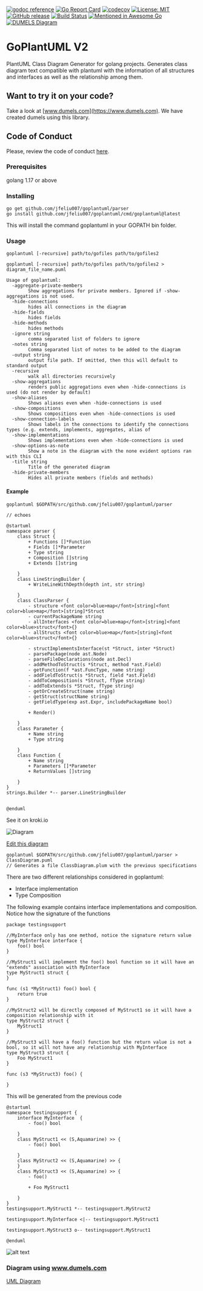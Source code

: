[![godoc reference](https://img.shields.io/badge/godoc-reference-blue.svg)](https://godoc.org/github.com/jfeliu007/goplantuml/parser) [![Go Report Card](https://goreportcard.com/badge/github.com/jfeliu007/goplantuml)](https://goreportcard.com/report/github.com/jfeliu007/goplantuml) [![codecov](https://codecov.io/gh/jfeliu007/goplantuml/branch/master/graph/badge.svg)](https://codecov.io/gh/jfeliu007/goplantuml) [![License: MIT](https://img.shields.io/badge/License-MIT-green.svg)](https://opensource.org/licenses/MIT)
[![GitHub release](https://img.shields.io/github/release/jfeliu007/goplantuml.svg)](https://github.com/jfeliu007/goplantuml/releases/)
[![Build Status](https://travis-ci.org/jfeliu007/goplantuml.svg?branch=master)](https://travis-ci.org/jfeliu007/goplantuml)
[![Mentioned in Awesome Go](https://awesome.re/mentioned-badge.svg)](https://github.com/avelino/awesome-go) 
[![DUMELS Diagram](https://www.dumels.com/api/v1/badge/23ff0222-e93b-4e9f-a4ef-4d5d9b7a5c7d)](https://www.dumels.com/diagram/23ff0222-e93b-4e9f-a4ef-4d5d9b7a5c7d) 
# GoPlantUML V2

PlantUML Class Diagram Generator for golang projects. Generates class diagram text compatible with plantuml with the information of all structures and interfaces as well as the relationship among them.

## Want to try it on your code? 
Take a look at [www.dumels.com](https://www.dumels.com). We have created dumels using this library. 

## Code of Conduct
Please, review the code of conduct [here](https://github.com/jfeliu007/goplantuml/blob/master/CODE_OF_CONDUCT.md "here").

### Prerequisites
golang 1.17 or above

### Installing

```
go get github.com/jfeliu007/goplantuml/parser
go install github.com/jfeliu007/goplantuml/cmd/goplantuml@latest
```

This will install the command goplantuml in your GOPATH bin folder.

### Usage

```
goplantuml [-recursive] path/to/gofiles path/to/gofiles2
```
```
goplantuml [-recursive] path/to/gofiles path/to/gofiles2 > diagram_file_name.puml
```
```
Usage of goplantuml:
  -aggregate-private-members
        Show aggregations for private members. Ignored if -show-aggregations is not used.
  -hide-connections
        hides all connections in the diagram
  -hide-fields
        hides fields
  -hide-methods
        hides methods
  -ignore string
        comma separated list of folders to ignore
  -notes string
        Comma separated list of notes to be added to the diagram
  -output string
        output file path. If omitted, then this will default to standard output
  -recursive
        walk all directories recursively
  -show-aggregations
        renders public aggregations even when -hide-connections is used (do not render by default)
  -show-aliases
        Shows aliases even when -hide-connections is used
  -show-compositions
        Shows compositions even when -hide-connections is used
  -show-connection-labels
        Shows labels in the connections to identify the connections types (e.g. extends, implements, aggregates, alias of
  -show-implementations
        Shows implementations even when -hide-connections is used
  -show-options-as-note
        Show a note in the diagram with the none evident options ran with this CLI
  -title string
        Title of the generated diagram
  -hide-private-members
        Hides all private members (fields and methods)
```

#### Example
```
goplantuml $GOPATH/src/github.com/jfeliu007/goplantuml/parser
```
```
// echoes

@startuml
namespace parser {
    class Struct {
        + Functions []*Function
        + Fields []*Parameter
        + Type string
        + Composition []string
        + Extends []string

    }
    class LineStringBuilder {
        + WriteLineWithDepth(depth int, str string) 

    }
    class ClassParser {
        - structure <font color=blue>map</font>[string]<font color=blue>map</font>[string]*Struct
        - currentPackageName string
        - allInterfaces <font color=blue>map</font>[string]<font color=blue>struct</font>{}
        - allStructs <font color=blue>map</font>[string]<font color=blue>struct</font>{}

        - structImplementsInterface(st *Struct, inter *Struct) 
        - parsePackage(node ast.Node) 
        - parseFileDeclarations(node ast.Decl) 
        - addMethodToStruct(s *Struct, method *ast.Field) 
        - getFunction(f *ast.FuncType, name string) 
        - addFieldToStruct(s *Struct, field *ast.Field) 
        - addToComposition(s *Struct, fType string) 
        - addToExtends(s *Struct, fType string) 
        - getOrCreateStruct(name string) 
        - getStruct(structName string) 
        - getFieldType(exp ast.Expr, includePackageName bool) 

        + Render() 

    }
    class Parameter {
        + Name string
        + Type string

    }
    class Function {
        + Name string
        + Parameters []*Parameter
        + ReturnValues []string

    }
}
strings.Builder *-- parser.LineStringBuilder


@enduml
```
See it on kroki.io

![Diagram](https://kroki.io/plantuml/svg/eNqtVNtqGzEQfd-v0OPW9eUH0lDqJBBIXJOY5iHkQdkd26JaSUiz4BL87x1d1tZmbTClelhbmpkz1zOzGYNqq8EVxXeH3GLbyELxBpzhFTDDrQPLPgpGp5LcOfaMtq0wPfnzld21qkKhlWOvb6PukssFyDoIl9wSNoLNpKs_BphDK9Qme53rxmgnPBIZDsS3OwQVMJMoyPZZnA9CwXOQ_WiFrA9ZRPsXKxC8yovA7Q0Y3Ja1_zKhcOyjSRF9YUPkuf8u88r4M_EWVJnWArtaa4Ws0lLbb--yheuGm6uZf7x-jbhvF6iMYqkzD1VrLShc8uo338CCSvm5cBPGpbxXVOE19c_9UyQxj6T1se9jx5j-D_CgdveNkdBQhu6QQumQpUKMfXOo5ulKrTnah0FNdSmVroFxh9MF_Rmq3QkJN0C9tDxM7VHfv_b0eV0_Am51vdLRaemO0TRBwkbeMox4z3QD2FGhXCcluvtpHzN1bN1nfwHplLu1F5zzRoYrnXGmZ5gxbGiUmHSRAeX0084tcIQU37lESLPLIPwszuvFhMljCTsT2nC7M9Y3u5JtDfmwv2stO0ZGHj9R7GDLUzQ97Joe8U-Rpr-DBkBdGy_AOfg8u-2egDaE-sWJD8PttS_i3U27nTWapKG108FCK2hnU_q0sf8CImDLsA==)

[Edit this diagram](https://niolesk.top/#https://kroki.io/plantuml/svg/eNqtVNtqGzEQfd-v0OPW9eUH0lDqJBBIXJOY5iHkQdkd26JaSUiz4BL87x1d1tZmbTClelhbmpkz1zOzGYNqq8EVxXeH3GLbyELxBpzhFTDDrQPLPgpGp5LcOfaMtq0wPfnzld21qkKhlWOvb6PukssFyDoIl9wSNoLNpKs_BphDK9Qme53rxmgnPBIZDsS3OwQVMJMoyPZZnA9CwXOQ_WiFrA9ZRPsXKxC8yovA7Q0Y3Ja1_zKhcOyjSRF9YUPkuf8u88r4M_EWVJnWArtaa4Ws0lLbb--yheuGm6uZf7x-jbhvF6iMYqkzD1VrLShc8uo338CCSvm5cBPGpbxXVOE19c_9UyQxj6T1se9jx5j-D_CgdveNkdBQhu6QQumQpUKMfXOo5ulKrTnah0FNdSmVroFxh9MF_Rmq3QkJN0C9tDxM7VHfv_b0eV0_Am51vdLRaemO0TRBwkbeMox4z3QD2FGhXCcluvtpHzN1bN1nfwHplLu1F5zzRoYrnXGmZ5gxbGiUmHSRAeX0084tcIQU37lESLPLIPwszuvFhMljCTsT2nC7M9Y3u5JtDfmwv2stO0ZGHj9R7GDLUzQ97Joe8U-Rpr-DBkBdGy_AOfg8u-2egDaE-sWJD8PttS_i3U27nTWapKG108FCK2hnU_q0sf8CImDLsA==)


```
goplantuml $GOPATH/src/github.com/jfeliu007/goplantuml/parser > ClassDiagram.puml
// Generates a file ClassDiagram.plum with the previous specifications
```

There are two different relationships considered in goplantuml:
- Interface implementation
- Type Composition

The following example contains interface implementations and composition. Notice how the signature of the functions
```golang
package testingsupport

//MyInterface only has one method, notice the signature return value
type MyInterface interface {
	foo() bool
}

//MyStruct1 will implement the foo() bool function so it will have an "extends" association with MyInterface
type MyStruct1 struct {
}

func (s1 *MyStruct1) foo() bool {
	return true
}

//MyStruct2 will be directly composed of MyStruct1 so it will have a composition relationship with it
type MyStruct2 struct {
	MyStruct1
}

//MyStruct3 will have a foo() function but the return value is not a bool, so it will not have any relationship with MyInterface
type MyStruct3 struct {
    Foo MyStruct1
}

func (s3 *MyStruct3) foo() {

}
```
This will be generated from the previous code
```
@startuml
namespace testingsupport {
    interface MyInterface  {
        - foo() bool

    }
    class MyStruct1 << (S,Aquamarine) >> {
        - foo() bool

    }
    class MyStruct2 << (S,Aquamarine) >> {
    }
    class MyStruct3 << (S,Aquamarine) >> {
        - foo() 

        + Foo MyStruct1

    }
}
testingsupport.MyStruct1 *-- testingsupport.MyStruct2

testingsupport.MyInterface <|-- testingsupport.MyStruct1

testingsupport.MyStruct3 o-- testingsupport.MyStruct1

@enduml
```

![alt text](https://raw.githubusercontent.com/jfeliu007/goplantuml/master/example/example.png)

### Diagram using www.dumels.com
[UML Diagram](https://www.dumels.com/diagram/23ff0222-e93b-4e9f-a4ef-4d5d9b7a5c7d)
